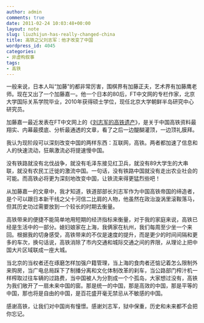 ```yaml
---
author: admin
comments: true
date: 2011-02-24 10:03:48+00:00
layout: note
slug: liuzhijun-has-really-changed-china
title: 高铁之父刘志军：他才改变了中国
wordpress_id: 4045
categories:
- 非虚构叙事
tags:
- 高铁
---
```


一般来说，日本人叫“加藤”的都非常厉害，围棋界有加藤正夫，艺术界有加藤鹰老师。现在又出了一个加藤嘉一。他一个日本的80后，FT中文网的专栏作家，北京大学国际关系学院毕业，2010年获得硕士学位，现任北京大学朝鲜半岛研究中心研究员。

加藤嘉一最近发表在FT中文网上的《[刘志军的高铁遗产](http://www.ftchinese.com/story/001037078)》，是关于中国高铁资料最翔实、内幕最摸底、分析最通透的文章，看了之后一边醍醐灌顶，一边顶礼膜拜。

我认为现阶段可以深刻改变中国的两样东西：互联网，高铁。两者都加速了信息和人的快速流动，狂飙激流必将提速慢中国。

没有铁路就没有北伐战争，就没有毛泽东接见红卫兵，就没有89大学生的大串联，就没有农民工迁徙的激流中国。一句话，没有铁路中国就没有走出农业社会的可能。而高铁必将更为深刻地改变中国，让铁流来得更猛烈些吧！

从加藤嘉一的文章中，我才知道，铁道部部长刘志军作为中国高铁帝国的缔造者，是个可以跟日本新干线之父十河信二比肩的人物，他虽然在政治漩涡里滚鞍落马，但其历史功过需要放到一个较长的时期去衡量。

高铁带来的便捷不能简单地用短期的经济指标来衡量，对于我的家庭来说，高铁已经是生活中的一部分。媳妇娘家在上海，我俩家在杭州，我们每周至少坐一个来回。根据我的切身感受，高铁带来的不仅是速度的提升，而是更少的时间间隔和更多的车次，换句话说，高铁消除了市内交通和城际交通之间的界限，从理论上把中国大片区域联成一座大城。

当北京的当权者还在琢磨怎样加强户籍管理，当上海的食肉者还惦记着怎么限制外来购房，当广电总局踩下了制播分离和文化体制改革的刹车，当公路部门榨汁机一样榨取过往车辆的过路费，当中国被人为分割成一个个孤岛，大家想过没有，高铁为我们敞开了一扇未来中国的窗。那是统一的中国，那是高效的中国，那是平等的中国，那也将是自由的中国，是百花盛开毫无禁忌从不敏感的中国。

感谢高铁，让我们对中国尚有憧憬。感谢刘志军，狱中保重，历史和未来都不会把你忘记。
